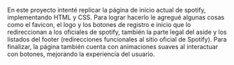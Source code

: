 En este proyecto intenté replicar la página de inicio actual de spotify, implementando HTML y CSS. Para lograr hacerlo le agregué algunas cosas como el favicon, el logo y los botones de registro e inicio que lo redireccionan a los oficiales de spotify, también la parte legal del aside y los listados del footer (redirecciones funcionales al sitio oficial de Spotify). Para finalizar, la página también cuenta con animaciones suaves al interactuar con botones, mejorando la experiencia del usuario.
